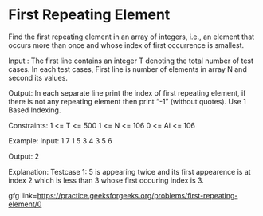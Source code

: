 # First Repeating Element 
Find the first repeating element in an array of integers, i.e., an element that occurs more than once and whose index of first occurrence is smallest.

Input :
The first line contains an integer T denoting the total number of test cases. In each test cases, First line is number of elements in array N and second its values.

Output:
In each separate line print the index of first repeating element, if there is not any repeating element then print “-1” (without quotes). Use 1 Based Indexing.

Constraints:
1 <= T <= 500
1 <= N <= 106
0 <= Ai <= 106

Example:
Input:
1
7
1 5 3 4 3 5 6

Output:
2

Explanation: 
Testcase 1: 5 is appearing twice and its first appearence is at index 2 which is less than 3 whose first occuring index is 3.

gfg link=https://practice.geeksforgeeks.org/problems/first-repeating-element/0
